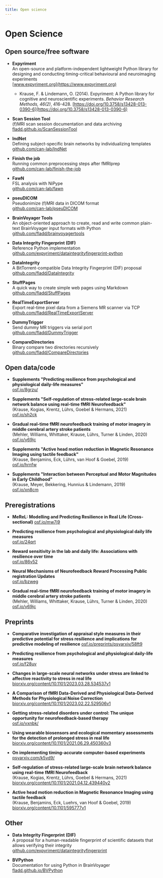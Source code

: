 ```yaml
---
title: Open science
---
```


# Open Science

## Open source/free software
* **Expyriment**  
  An open-source and platform-independent lightweight Python library for designing and conducting timing-critical behavioural and neuroimaging experiments  
  [www.expyriment.org](https://www.expyriment.org)

    * Krause, F. & Lindemann, O. (2014). Expyriment: A Python library for
cognitive and neuroscientific experiments. _Behavior Research Methods,
46(2)_, 416-428.
[https://doi.org/10.3758/s13428-013-0390-6](https://doi.org/10.3758/s13428-013-0390-6)  

* **Scan Session Tool**  
  (f)MRI scan session documentation and data archiving  
  [fladd.github.io/ScanSessionTool](http://fladd.github.io/ScanSessionTool)
  
* **IndNet**  
  Defining subject-specific brain networks by individualizing templates  
  [github.com/can-lab/IndNet](https://github.com/can-lab/IndNet)

* **Finish the job**  
  Running common preprocessing steps after fMRIprep  
  [github.com/can-lab/finish-the-job](https://github.com/can-lab/finish-the-job)
  
* **FawN**  
  FSL analysis with NiPype  
  [github.com/can-lab/fawn](https://github.com/can-lab/fawn)
  
* **pseuDICOM**  
  Pseudonimize (f)MRI data in DICOM format  
  [github.com/can-lab/pseuDICOM](https://github.com/can-lab/pseuDICOM)
  
* **BrainVoyager Tools**  
  An object-oriented approach to create, read and write common plain-text BrainVoyager input formats with Python  
  [github.com/fladd/brainvoyagertools](https://github.com/fladd/brainvoyagertools)
  
* **Data Integrity Fingerprint (DIF)**  
  Reference Python implementation  
  [github.com/expyriment/dataintegrityfingerprint-python](https://github.com/expyriment/dataintegrityfingerprint-python)
  
* **DataIntegrity**  
  A BitTorrent-compatible Data Integrity Fingerprint (DIF) proposal  
  [github.com/fladd/DataIntegrity](https://github.com/fladd/DataIntegrity)
 
* **StuffPages**  
  A quick way to create simple web pages using Markdown  
  [github.com/fladd/StuffPages](https://github.com/fladd/StuffPages)
  
* **RealTimeExportServer**  
  Export real-time pixel data from a Siemens MR scanner via TCP  
  [github.com/fladd/RealTimeExportServer](https://github.com/fladd/RealTimeExportServer)
  
* **DummyTrigger**  
  Send dummy MR triggers via serial port  
  [github.com/fladd/DummyTrigger](https://github.com/fladd/DummyTrigger)
  
* **CompareDirectories**  
  Binary compare two directories recursively  
  [github.com/fladd/CompareDirectories](https://github.com/fladd/CompareDirectories)

## Open data/code
* **Supplements "Predicting resilience from psychological and physiological daily-life measures"**  
  [osf.io/8grzu/](https://osf.io/8grzu/)
  
* **Supplements "Self-regulation of stress-related large-scale brain network balance using real-time fMRI Neurofeedback"**  
   (Krause, Kogias, Krentz, Lührs, Goebel & Hermans, 2021)  
   [osf.io/sh2ck](https://osf.io/sh2ck)

* **Gradual real-time fMRI neurofeedback training of motor imagery in middle cerebral artery stroke patients**  
  (Mehler, Williams, Whittaker, Krause, Lührs, Turner & Linden, 2020)  
  [osf.io/y69jc](https://osf.io/y69jc)
  
* **Supplements "Active head motion reduction in Magnetic Resonance Imaging using tactile feedback"**  
  (Krause, Benjamins, Eck, Lührs, van Hoof & Goebel, 2019)  
  [osf.io/hrnfw](https://osf.io/hrnfw)
  
* **Supplements "Interaction between Perceptual and Motor Magnitudes in Early Childhood"**  
  (Krause, Meyer, Bekkering, Hunnius & Lindemann, 2019)  
  [osf.io/xn8cm](https://osf.io/xn8cm)

## Preregistrations
* **MeReL: Modelling and Predicting Resilience in Real Life (Cross-sectional)**
  [osf.io/mw7j9](https://osf.io/mw7j9)
  
* **Predicting resilience from psychological and physiological daily life measures**   
  [osf.io/24qrt](https://osf.io/24qrt)

* **Reward sensitivity in the lab and daily life: Associations with resilience over time**  
  [osf.io/86v52](https://osf.io/86v52)

* **Neural Mechanisms of Neurofeedback Reward Processing Public registration Updates**  
  [osf.io/bzweg](https://osf.io/bzweg)

* **Gradual real-time fMRI neurofeedback training of motor imagery in middle cerebral artery stroke patients**  
  (Mehler, Williams, Whittaker, Krause, Lührs, Turner & Linden, 2020)  
  [osf.io/y69jc](https://osf.io/y69jc)

## Preprints
* **Comparative investigation of appraisal style measures in their predictive potential for stress resilience and implications for predictive modeling of resilience**
  [osf.io/preprints/psyarxiv/58ft9](https://osf.io/preprints/psyarxiv/58ft9)
  
* **Predicting resilience from psychological and physiological daily-life measures**  
  [osf.io/f28uv](https://osf.io/f28uv)
  
* **Changes in large-scale neural networks under stress are linked to affective reactivity to stress in real life**  
  [biorxiv.org/content/10.1101/2023.03.28.534537v1](https://www.biorxiv.org/content/10.1101/2023.03.28.534537v1)
  
* **A Comparison of fMRI Data-Derived and Physiological Data-Derived Methods for Physiological Noise Correction**   
  [biorxiv.org/content/10.1101/2023.02.22.529506v1](https://www.biorxiv.org/content/10.1101/2023.02.22.529506v1)
  
* **Getting stress-related disorders under control: The unique opportunity for neurofeedback-based therapy**   
  [osf.io/vxnbk/](https://osf.io/vxnbk/)

* **Using wearable biosensors and ecological momentary assessments for the detection of prolonged stress in real life**  
  [biorxiv.org/content/10.1101/2021.06.29.450360v3](https://www.biorxiv.org/content/10.1101/2021.06.29.450360v3)
  
* **On implementing timing-accurate computer-based experiments**  
  [psyarxiv.com/k5vd9/](https://psyarxiv.com/k5vd9/)

* **Self-regulation of stress-related large-scale brain network balance using real-time fMRI Neurofeedback**  
  (Krause, Kogias, Krentz, Lührs, Goebel & Hermans, 2021)  
  [biorxiv.org/content/10.1101/2021.04.12.439440v2](https://www.biorxiv.org/content/10.1101/2021.04.12.439440v2)

* **Active head motion reduction in Magnetic Resonance Imaging using tactile feedback**  
  (Krause, Benjamins, Eck, Luehrs, van Hoof & Goebel, 2019)  
  [biorxiv.org/content/10.1101/595777v1](https://www.biorxiv.org/content/10.1101/595777v1)
  
## Other
* **Data Integrity Fingerprint (DIF)**  
  A proposal for a human-readable fingerprint of scientific datasets that allows verifying their integrity  
  [github.com/expyriment/dataintegrityfingerprint](https://github.com/expyriment/dataintegrityfingerprint)

* **BVPython**  
  Documentation for using Python in BrainVoyager  
  [fladd.github.io/BVPython](https://fladd.github.io/BVPython)
